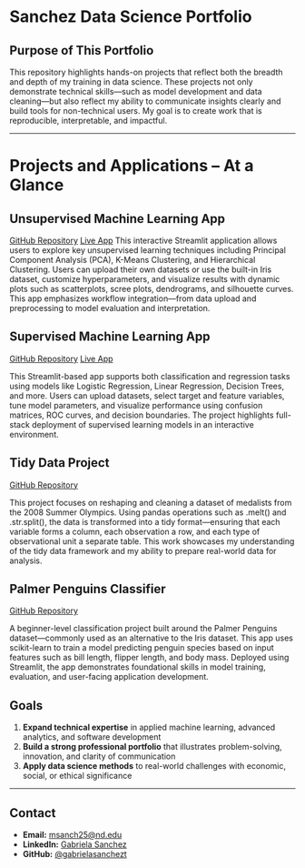 # Sanchez Data Science Portfolio

## Purpose of This Portfolio

This repository highlights hands-on projects that reflect both the breadth and depth of my training in data science. These projects not only demonstrate technical skills—such as model development and data cleaning—but also reflect my ability to communicate insights clearly and build tools for non-technical users. My goal is to create work that is reproducible, interpretable, and impactful.

---

# Projects and Applications – At a Glance

## Unsupervised Machine Learning App
[GitHub Repository](https://github.com/gabrielasanchezt/Sanchez-Data-Science-Portfolio/tree/main/MLUnsupervisedApp)
[Live App](https://sanchez-data-science-portfolio-2pdvkustkkj3kwupdwzbxb.streamlit.app/)
This interactive Streamlit application allows users to explore key unsupervised learning techniques including Principal Component Analysis (PCA), K-Means Clustering, and Hierarchical Clustering. Users can upload their own datasets or use the built-in Iris dataset, customize hyperparameters, and visualize results with dynamic plots such as scatterplots, scree plots, dendrograms, and silhouette curves. This app emphasizes workflow integration—from data upload and preprocessing to model evaluation and interpretation.

## Supervised Machine Learning App
[GitHub Repository](https://github.com/gabrielasanchezt/Sanchez-Data-Science-Portfolio/tree/main/MLStreamlitapp)
[Live App](https://gabrielasanchezt-sanchez-data-science--mlstreamlitappapp-vgbda3.streamlit.app/)

This Streamlit-based app supports both classification and regression tasks using models like Logistic Regression, Linear Regression, Decision Trees, and more. Users can upload datasets, select target and feature variables, tune model parameters, and visualize performance using confusion matrices, ROC curves, and decision boundaries. The project highlights full-stack deployment of supervised learning models in an interactive environment.

## Tidy Data Project
[GitHub Repository](https://github.com/gabrielasanchezt/Sanchez-Data-Science-Portfolio/tree/main/Tidy_Data)

This project focuses on reshaping and cleaning a dataset of medalists from the 2008 Summer Olympics. Using pandas operations such as .melt() and .str.split(), the data is transformed into a tidy format—ensuring that each variable forms a column, each observation a row, and each type of observational unit a separate table. This work showcases my understanding of the tidy data framework and my ability to prepare real-world data for analysis.

## Palmer Penguins Classifier
[GitHub Repository](https://github.com/gabrielasanchezt/Sanchez-Data-Science-Portfolio/tree/main/basic_streamlit.app)

A beginner-level classification project built around the Palmer Penguins dataset—commonly used as an alternative to the Iris dataset. This app uses scikit-learn to train a model predicting penguin species based on input features such as bill length, flipper length, and body mass. Deployed using Streamlit, the app demonstrates foundational skills in model training, evaluation, and user-facing application development.


## Goals

1. **Expand technical expertise** in applied machine learning, advanced analytics, and software development
2. **Build a strong professional portfolio** that illustrates problem-solving, innovation, and clarity of communication
3. **Apply data science methods** to real-world challenges with economic, social, or ethical significance

---

## Contact

* **Email:** [msanch25@nd.edu](mailto:msanch25@nd.edu)
* **LinkedIn:** [Gabriela Sanchez](https://www.linkedin.com/in/gabriela-sanchez-1b0476225/)
* **GitHub:** [@gabrielasanchezt](https://github.com/gabrielasanchezt)



